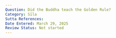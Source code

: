 ```yaml
---
Question: Did the Buddha teach the Golden Rule?
Category: Sīla
Sutta References:
Date Entered: March 29, 2025
Review Status: Not started
---
```

